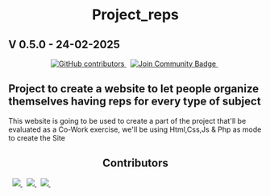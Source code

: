 <h1 align="center"> Project_reps</h1>
<h2 align=""Center>V 0.5.0 - 24-02-2025</h2>
<div align="center">
    <a href="https://github.com/GigiClandestino/project_reps/graphs/contributors">
        <img alt="GitHub contributors" src="https://img.shields.io/github/contributors/GigiClandestino/project_reps?style=flat&color=rgb(128%2C0%2C128)">
    </a>
    &nbsp
    <a href="https://discord.gg/bWTznth94D">
        <img src="https://img.shields.io/discord/1195772333382717532?style=flat&label=Join%20Community&color=7289DA" alt="Join Community Badge"/>
    </a>
    &nbsp

</div>

<h2 > Project to create a website to let people organize themselves having reps for every type of subject</h2>
<p >This website is going to be used to create a part of the project that'll be evaluated as a Co-Work exercise, we'll be using Html,Css,Js & Php as mode to create the Site</p>

<h2 align="center"> Contributors</h2>
<div>
     &nbsp
    <a href="https://github.com/GigiClandestino/project_reps/graphs/contributors">
        <img src="https://contrib.rocks/image?repo=GigiClandestino/project_reps" />
    </a>
     &nbsp
    <a href="https://github.com/DuilioSeghezzi/personal-portfolio/graphs/contributors">
        <img src="https://contrib.rocks/image?repo=DuilioSeghezzi/personal-portfolio" />
    </a>
     &nbsp
    <a href="https://github.com/Paldo70/gigiTerrone/graphs/contributors">
        <img src="https://contrib.rocks/image?repo=Paldo70/gigiTerrone" />
    </a>
     &nbsp
</div>
